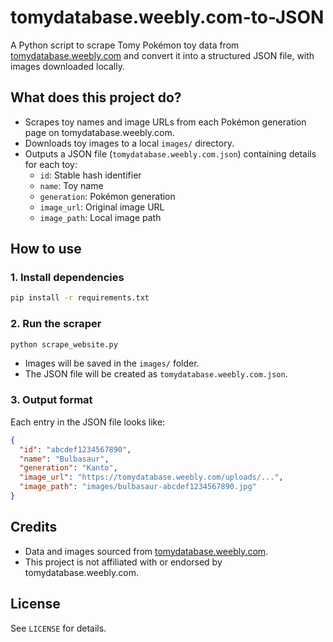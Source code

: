 # tomydatabase.weebly.com-to-JSON

A Python script to scrape Tomy Pokémon toy data from [tomydatabase.weebly.com](https://tomydatabase.weebly.com/) and convert it into a structured JSON file, with images downloaded locally.

## What does this project do?

- Scrapes toy names and image URLs from each Pokémon generation page on tomydatabase.weebly.com.
- Downloads toy images to a local `images/` directory.
- Outputs a JSON file (`tomydatabase.weebly.com.json`) containing details for each toy:
  - `id`: Stable hash identifier
  - `name`: Toy name
  - `generation`: Pokémon generation
  - `image_url`: Original image URL
  - `image_path`: Local image path

## How to use

### 1. Install dependencies

```sh
pip install -r requirements.txt
```

### 2. Run the scraper

```sh
python scrape_website.py
```

- Images will be saved in the `images/` folder.
- The JSON file will be created as `tomydatabase.weebly.com.json`.

### 3. Output format

Each entry in the JSON file looks like:

```json
{
  "id": "abcdef1234567890",
  "name": "Bulbasaur",
  "generation": "Kanto",
  "image_url": "https://tomydatabase.weebly.com/uploads/...",
  "image_path": "images/bulbasaur-abcdef1234567890.jpg"
}
```

## Credits

- Data and images sourced from [tomydatabase.weebly.com](https://tomydatabase.weebly.com/).
- This project is not affiliated with or endorsed by tomydatabase.weebly.com.

## License

See `LICENSE` for details.